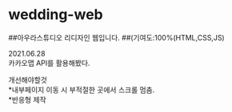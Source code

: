 # wedding-web

##아우라스튜디오 리디자인 웹입니다.
##(기여도:100%(HTML,CSS,JS)

2021.06.28    
카카오맵 API를 활용해봤다.    

개선해야할것    
  *내부페이지 이동 시 부적절한 곳에서 스크롤 멈춤.    
  *반응형 제작    
